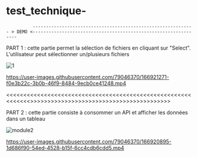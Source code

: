 # test_technique-


              ------------------------------------------------------------- > DEMO <---------------------------------------------------------------- 


PART 1 : 
cette partie permet la sélection de fichiers en cliquant sur "Select". L'utilisateur peut sélectionner un/plusieurs fichiers

![1](https://user-images.githubusercontent.com/79046370/166921876-59941021-2ecb-4f7b-8df5-e2c54066d31f.PNG)
 

https://user-images.githubusercontent.com/79046370/166921271-f0e3b22c-3b0b-46f9-8484-9ecb0ce41248.mp4





<<<<<<<<<<<<<<<<<<<<<<<<<<<<<<<<<<<<<<<<<<<<<<<<<<<<<<<<<<<<<>>>>>>>>>>>>>>>>>>>>>>>>>>>>>>>>>>>>>>>>>



PART 2 : 
cette partie consiste à consommer un API et afficher les données dans un tableau


![module2](https://user-images.githubusercontent.com/79046370/166921962-c36c8aae-0702-42b8-ae3b-a60b0efefab2.PNG)


https://user-images.githubusercontent.com/79046370/166920895-1d686f90-54ed-4528-b15f-6cc4cdb6cdd5.mp4




